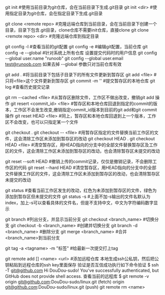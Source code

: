 git init                            #使用当前目录为git仓库，会在当前目录下生成.git目录
git init \<dir\>                    #使用指定目录为git仓库，会在指定目录下生成.git目录

git clone \<remote repo\>           #克隆远端仓库到当前目录，会在当前目录下创建一个目录，目录下包含.git目录，clone仓库不需要init仓库，直接clone
git clone \<remote repo\> \<dir\>   #克隆远端仓库到指定目录

git config -l                       #查看当前的git配置
git config -e                       #编辑git配置，当前仓库
git config -e --global              #针对系统上所有仓库
设置提交代码时的用户信息
git config --global user.name "runoob"
git config --global user.email test@runoob.com
如果去掉 --global 参数只对当前仓库有效

git add .                           #将当前目录下包括子目录下的所有文件更新到暂存区
git add \<file\>                    #只将\<file\>这个文件更新到暂存区
git commit -m ''                    #提交暂存区的本地仓库
git log                             #查看历史提交记录

git rm --cached \<file\>            #从暂存区删除文件，工作区不做出改变，撤销git add 操作
git resert \<commit_id\> \<file\>   #暂存区和本地仓库回退到指定的commit的版本，工作区不会发生改变,撤销指定commit_id版本到目前的git add和git commit操作
git reset HEAD \<file\>             #同上，暂存区和本地仓库回退到上一个版本，工作区不会改变，也可以只指定某一个文件

git checkout .
git checkout -- \<file\>            #用暂存区指定的文件替换当前工作区的文件，这会清除工作区未添加到暂存区的改动
git checkout HEAD .
git checkout HEAD \<file\>          #清空暂存区，用HEAD指向的分支中的全部文件替换暂存区及工作区的文件，这会清除工作区未添加到暂存区的改动，也会清除暂存区未提交的改动

git reset --soft HEAD               #撤销上传的commit记录，仅仅是撤销记录，不会删除工作区的代码
git reset --hard HEAD               #清空暂存区，用HEAD指向的分支中的全部文件替换工作区的文件，这会清除工作区未添加到暂存区的改动，也会清除暂存区未提交的改动

git status                          #查看当前工作区发生的改动，红色为未添加到暂存区的文件，绿色为添加到暂存区但未提交的文件
git status -s                       #上面不加-s输出的文件名默认为index，加上-s可以查看具体的文件名，但是不支持中文，中文为字符编码数字显示

git branch                          #列出分支，并显示当前分支
git checkout \<branch_name\>        #切换分支
git checkout -b \<branch_name\>     #创建并切换分支
git branch -d \<branch_name\>       #删除分支
git merge \<branch_name\>           #合并\<branch_name\>到当前分支

git tag -a \<tagname\>  -m "标签"   #给最新一次提交打上tag

git remote add [<options>] \<name\> \<url\>         #添加远程仓库
本地生成ssh公私钥，然后把公钥粘贴到远程仓库的ssh key里面保存
验证是否互信成功执行如下命令验证
$ ssh -T git@github.com
Hi DouDou-sudo! You've successfully authenticated, but GitHub does not provide shell access.
查看当前的远程库
$ git remote -v
origin  git@github.com:DouDou-sudo/linux.git (fetch)
origin  git@github.com:DouDou-sudo/linux.git (push)
git remote rm \<name\>